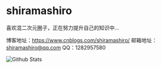 # shiramashiro
喜欢混二次元圈子，正在努力提升自己的知识中...

博客地址：https://www.cnblogs.com/shiramashiro/
邮箱地址：shiramashiro@qq.com
QQ：1282957580

![Github Stats](https://github-readme-stats.vercel.app/api?username=shiramashiro&show_icons=true)
